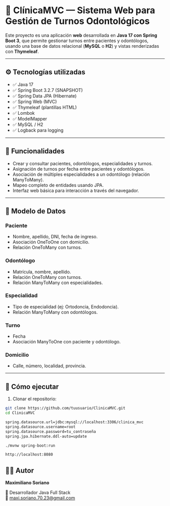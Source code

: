 # 🦷 ClínicaMVC — Sistema Web para Gestión de Turnos Odontológicos

Este proyecto es una aplicación **web** desarrollada en **Java 17 con Spring Boot 3**, que permite gestionar turnos entre pacientes y odontólogos, usando una base de datos relacional (**MySQL** o **H2**) y vistas renderizadas con **Thymeleaf**.

---

## ⚙️ Tecnologías utilizadas

- ✅ Java 17
- ✅ Spring Boot 3.2.7 (SNAPSHOT)
- ✅ Spring Data JPA (Hibernate)
- ✅ Spring Web (MVC)
- ✅ Thymeleaf (plantillas HTML)
- ✅ Lombok
- ✅ ModelMapper
- ✅ MySQL / H2
- ✅ Logback para logging

---

## 🧠 Funcionalidades

- Crear y consultar pacientes, odontólogos, especialidades y turnos.
- Asignación de turnos por fecha entre pacientes y odontólogos.
- Asociación de múltiples especialidades a un odontólogo (relación ManyToMany).
- Mapeo completo de entidades usando JPA.
- Interfaz web básica para interacción a través del navegador.

---

## 🧱 Modelo de Datos

### Paciente
- Nombre, apellido, DNI, fecha de ingreso.
- Asociación OneToOne con domicilio.
- Relación OneToMany con turnos.

### Odontólogo
- Matrícula, nombre, apellido.
- Relación OneToMany con turnos.
- Relación ManyToMany con especialidades.

### Especialidad
- Tipo de especialidad (ej: Ortodoncia, Endodoncia).
- Relación ManyToMany con odontólogos.

### Turno
- Fecha
- Asociación ManyToOne con paciente y odontólogo.

### Domicilio
- Calle, número, localidad, provincia.

---
## 🚀 Cómo ejecutar

1. Clonar el repositorio:

```bash
git clone https://github.com/tuusuario/ClinicaMVC.git
cd ClinicaMVC

spring.datasource.url=jdbc:mysql://localhost:3306/clinica_mvc
spring.datasource.username=root
spring.datasource.password=tu_contraseña
spring.jpa.hibernate.ddl-auto=update

./mvnw spring-boot:run

http://localhost:8080
```

## 🙋‍♂️ Autor

**Maximiliano Soriano**

💼 Desarrollador Java Full Stack  
📧 maxi.soriano.70.23@gmail.com

